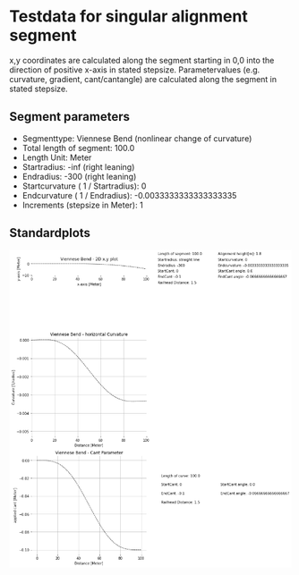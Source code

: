 # Testdata for singular alignment segment
x,y coordinates are calculated along the segment starting in 0,0 into the direction of positive x-axis in stated stepsize.
Parametervalues (e.g. curvature, gradient, cant/cantangle) are calculated along the segment in stated stepsize.
## Segment parameters
* Segmenttype: Viennese Bend (nonlinear change of curvature)
* Total length of segment: 100.0
* Length Unit: Meter
* Startradius: -inf (right leaning)
* Endradius: -300 (right leaning)
* Startcurvature ( 1 / Startradius): 0
* Endcurvature ( 1 / Endradius): -0.0033333333333333335
* Increments (stepsize in Meter): 1
## Standardplots
<img src="./TS2_Viennese Bend_100.0_-inf_-300_1_Meter.png">
